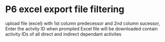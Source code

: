 # P6 excel export file filtering
upload file (excel) with 1st column predecessor and 2nd column sucessor, 
Enter the actvity ID when prompted
Excel file will be downloaded contain activity IDs of all direct and indirect dependant activites 
